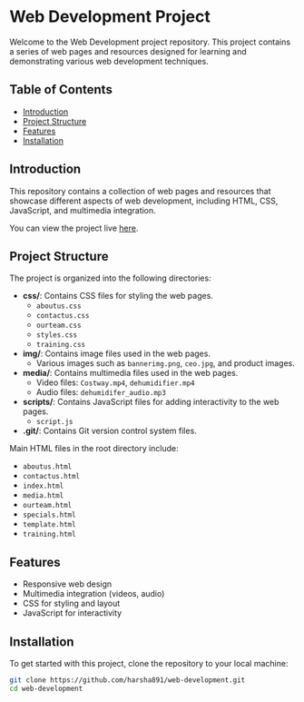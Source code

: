 # Web Development Project

Welcome to the Web Development project repository. This project contains a series of web pages and resources designed for learning and demonstrating various web development techniques.

## Table of Contents

- [Introduction](#introduction)
- [Project Structure](#project-structure)
- [Features](#features)
- [Installation](#installation)

## Introduction

This repository contains a collection of web pages and resources that showcase different aspects of web development, including HTML, CSS, JavaScript, and multimedia integration.

You can view the project live [here](https://harsha891.github.io/web-development/).


## Project Structure

The project is organized into the following directories:

- **css/**: Contains CSS files for styling the web pages.
  - `aboutus.css`
  - `contactus.css`
  - `ourteam.css`
  - `styles.css`
  - `training.css`
- **img/**: Contains image files used in the web pages.
  - Various images such as `bannerimg.png`, `ceo.jpg`, and product images.
- **media/**: Contains multimedia files used in the web pages.
  - Video files: `Costway.mp4`, `dehumidifier.mp4`
  - Audio files: `dehumidifer_audio.mp3`
- **scripts/**: Contains JavaScript files for adding interactivity to the web pages.
  - `script.js`
- **.git/**: Contains Git version control system files.

Main HTML files in the root directory include:
- `aboutus.html`
- `contactus.html`
- `index.html`
- `media.html`
- `ourteam.html`
- `specials.html`
- `template.html`
- `training.html`

## Features

- Responsive web design
- Multimedia integration (videos, audio)
- CSS for styling and layout
- JavaScript for interactivity

## Installation

To get started with this project, clone the repository to your local machine:

```bash
git clone https://github.com/harsha891/web-development.git
cd web-development